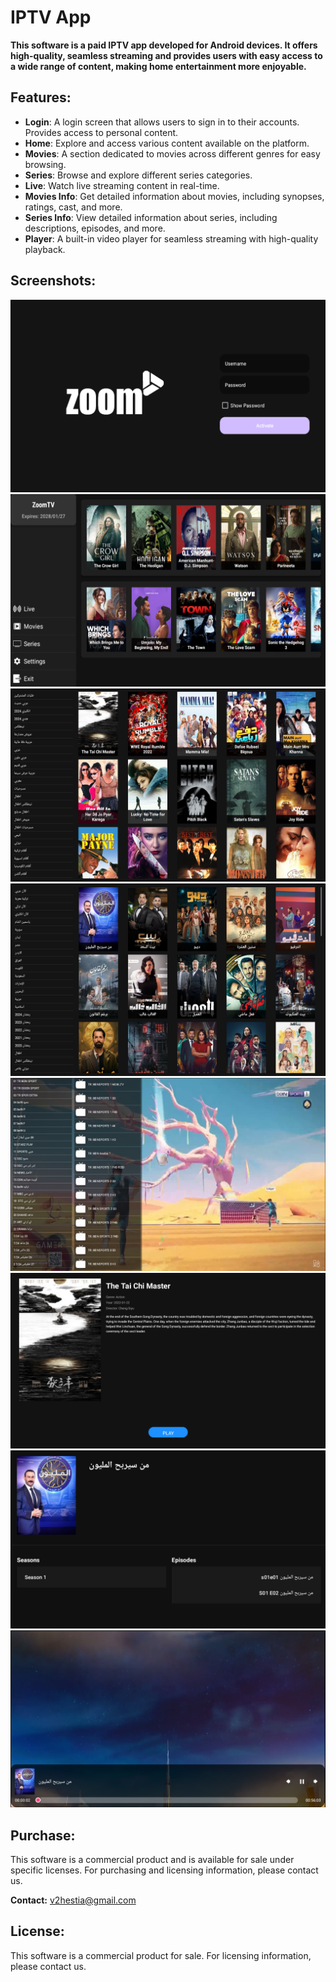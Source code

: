 # IPTV App

**This software is a paid IPTV app developed for Android devices. It offers high-quality, seamless streaming and provides users with easy access to a wide range of content, making home entertainment more enjoyable.**

## Features:
- **Login**: A login screen that allows users to sign in to their accounts. Provides access to personal content.
- **Home**: Explore and access various content available on the platform.
- **Movies**: A section dedicated to movies across different genres for easy browsing.
- **Series**: Browse and explore different series categories.
- **Live**: Watch live streaming content in real-time.
- **Movies Info**: Get detailed information about movies, including synopses, ratings, cast, and more.
- **Series Info**: View detailed information about series, including descriptions, episodes, and more.
- **Player**: A built-in video player for seamless streaming with high-quality playback.

## Screenshots:
![Login Screen](login_screen.png)
![Home Screen](home_screen.png)
![Movies Section](movies_section.png)
![Series Section](series_section.png)
![Live Section](live_section.png)
![Movies Info](movies_info.png)
![Series Info](series_info.png)
![Player](player.png)

## Purchase:
This software is a commercial product and is available for sale under specific licenses. For purchasing and licensing information, please contact us.

**Contact:** v2hestia@gmail.com

## License:
This software is a commercial product for sale. For licensing information, please contact us.
